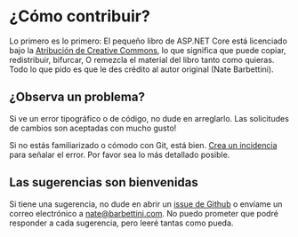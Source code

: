 # ¿Cómo contribuir?

Lo primero es lo primero: El pequeño libro de ASP.NET Core está licenciado bajo la [Atribución de Creative Commons](https://creativecommons.org/licenses/by/4.0/), lo que significa que puede copiar, redistribuir, bifurcar, O remezcla el material del libro tanto como quieras. Todo lo que pido es que le des crédito al autor original (Nate Barbettini).

## ¿Observa un problema?

Si ve un error tipográfico o de código, no dude en arreglarlo. Las solicitudes de cambios son aceptadas con mucho gusto!

Si no estás familiarizado o cómodo con Git, está bien. [Crea un incidencia](https://github.com/nbarbettini/little-aspnetcore-book/issues) para señalar el error. Por favor sea lo más detallado posible.

## Las sugerencias son bienvenidas

Si tiene una sugerencia, no dude en abrir un [issue de Github](https://github.com/nbarbettini/little-aspnetcore-book/issues) o envíame un correo electrónico a nate@barbettini.com. No puedo prometer que podré responder a cada sugerencia, pero leeré tantas como pueda.
